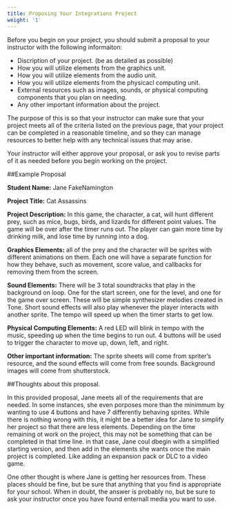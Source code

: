 ```yaml
---
title: Proposing Your Integrations Project
weight: '1'
---
```

Before you begin on your project, you should submit a proposal to your instructor with the following informaiton:

* Discription of your project. (be as detailed as possible)
* How you will utilize elements from the graphics unit.
* How you will utilize elements from the audio unit.
* How you will utilize elements from the physicacl computing unit.
* External resources such as images, sounds, or physical computing components that you plan on needing.
* Any other important information about the project.


The purpose of this is so that your instructor can make sure that your project meets all of the criteria listed on the previous page, that your project can be completed in a reasonable timeline, and so they can manage resources to better help with any technical issues that may arise. 

Your instructor will either approve your proposal, or ask you to revise parts of it as needed before you begin working on the project. 



##Example Proposal


**Student Name:** Jane FakeNamington

**Project Title:** Cat Assassins

**Project Description:** In this game, the character, a cat, will hunt different prey, such as mice, bugs, birds, and lizards for different point values. The game will be over after the timer runs out. The player can gain more time by drinking milk, and lose time by running into a dog.

**Graphics Elements:** all of the prey and the character will be sprites with different animations on them. Each one will have a separate function for how they behave, such as movement, score value, and callbacks for removing them from the screen.

**Sound Elements:** There will be 3 total soundtracks that play in the background on loop. One for the start screen, one for the level, and one for the game over screen. These will be simple synthesizer melodies created in Tone. Short sound effects will also play whenever the player interacts with another sprite. The tempo will speed up when the timer starts to get low. 

**Physical Computing Elements:** A red LED will blink in tempo with the music, speeding up when the time begins to run out. 4 buttons will be used to trigger the character to move up, down, left, and right. 

**Other important information:** The sprite sheets will come from spriter’s resource, and the sound effects will come from free sounds. Background images will come from shutterstock.


##Thoughts about this proposal.

In this provided proposal, Jane meets all of the requirements that are needed. In some instances, she even porposes more than the minimmum by wanting to use 4 buttons and have 7 differently behaving sprites. While there is nothing wrong with this, it might be a better idea for Jane to simplify her project so that there are less elements. Depending on the time remaining ot work on the project, this may not be something that can be completed in that time line. in that case, Jane coul dbegin with a simplified starting version, and then add in the elements she wants once the main project is completed. Like adding an expansion pack or DLC to a video game.

One other thought is where Jane is getting her resources from. These places should be fine, but be sure that anything that you find is appropriate for your school. When in doubt, the answer is probably no, but be sure to ask your instructor once you have found enternall media you want to use.

